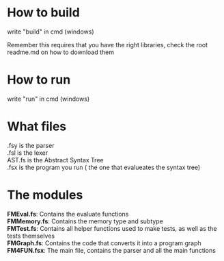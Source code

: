 # How to build
write "build" in cmd (windows)

Remember this requires that you have the right libraries, check the root readme.md on how to download them
# How to run 
write "run" in cmd (windows)

# What files 
.fsy is the parser  
.fsl is the lexer  
AST.fs is the Abstract Syntax Tree  
.fsx is the program you run ( the one that evalueates the syntax tree)


# The modules
**FMEval.fs**: Contains the evaluate functions  
**FMMemory.fs**: Contains the memory type and subtype  
**FMTest.fs**: Contains all helper functions used to make tests, as well as the tests themselves  
**FMGraph.fs**: Contains the code that converts it into a program graph 
**FM4FUN.fsx**: The main file, contains the parser and all the main functions